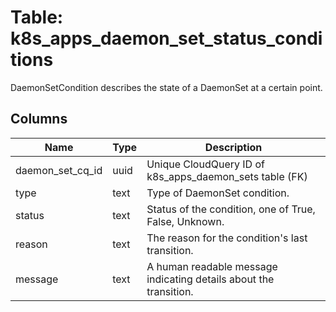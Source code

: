
# Table: k8s_apps_daemon_set_status_conditions
DaemonSetCondition describes the state of a DaemonSet at a certain point.
## Columns
| Name        | Type           | Description  |
| ------------- | ------------- | -----  |
|daemon_set_cq_id|uuid|Unique CloudQuery ID of k8s_apps_daemon_sets table (FK)|
|type|text|Type of DaemonSet condition.|
|status|text|Status of the condition, one of True, False, Unknown.|
|reason|text|The reason for the condition's last transition.|
|message|text|A human readable message indicating details about the transition.|

